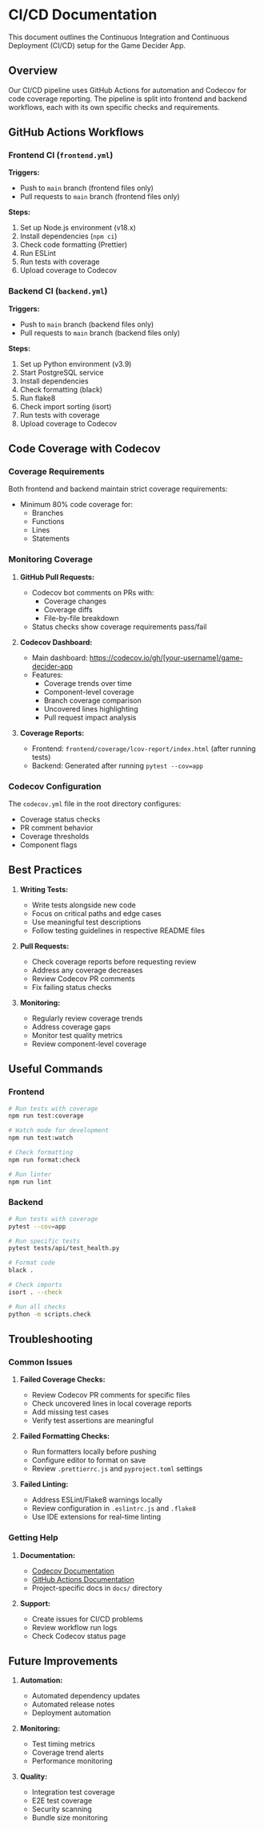 # CI/CD Documentation

This document outlines the Continuous Integration and Continuous Deployment (CI/CD) setup for the Game Decider App.

## Overview

Our CI/CD pipeline uses GitHub Actions for automation and Codecov for code coverage reporting. The pipeline is split into frontend and backend workflows, each with its own specific checks and requirements.

## GitHub Actions Workflows

### Frontend CI (`frontend.yml`)

**Triggers:**
- Push to `main` branch (frontend files only)
- Pull requests to `main` branch (frontend files only)

**Steps:**
1. Set up Node.js environment (v18.x)
2. Install dependencies (`npm ci`)
3. Check code formatting (Prettier)
4. Run ESLint
5. Run tests with coverage
6. Upload coverage to Codecov

### Backend CI (`backend.yml`)

**Triggers:**
- Push to `main` branch (backend files only)
- Pull requests to `main` branch (backend files only)

**Steps:**
1. Set up Python environment (v3.9)
2. Start PostgreSQL service
3. Install dependencies
4. Check formatting (black)
5. Run flake8
6. Check import sorting (isort)
7. Run tests with coverage
8. Upload coverage to Codecov

## Code Coverage with Codecov

### Coverage Requirements

Both frontend and backend maintain strict coverage requirements:
- Minimum 80% code coverage for:
  - Branches
  - Functions
  - Lines
  - Statements

### Monitoring Coverage

1. **GitHub Pull Requests:**
   - Codecov bot comments on PRs with:
     - Coverage changes
     - Coverage diffs
     - File-by-file breakdown
   - Status checks show coverage requirements pass/fail

2. **Codecov Dashboard:**
   - Main dashboard: https://codecov.io/gh/[your-username]/game-decider-app
   - Features:
     - Coverage trends over time
     - Component-level coverage
     - Branch coverage comparison
     - Uncovered lines highlighting
     - Pull request impact analysis

3. **Coverage Reports:**
   - Frontend: `frontend/coverage/lcov-report/index.html` (after running tests)
   - Backend: Generated after running `pytest --cov=app`

### Codecov Configuration

The `codecov.yml` file in the root directory configures:
- Coverage status checks
- PR comment behavior
- Coverage thresholds
- Component flags

## Best Practices

1. **Writing Tests:**
   - Write tests alongside new code
   - Focus on critical paths and edge cases
   - Use meaningful test descriptions
   - Follow testing guidelines in respective README files

2. **Pull Requests:**
   - Check coverage reports before requesting review
   - Address any coverage decreases
   - Review Codecov PR comments
   - Fix failing status checks

3. **Monitoring:**
   - Regularly review coverage trends
   - Address coverage gaps
   - Monitor test quality metrics
   - Review component-level coverage

## Useful Commands

### Frontend

```bash
# Run tests with coverage
npm run test:coverage

# Watch mode for development
npm run test:watch

# Check formatting
npm run format:check

# Run linter
npm run lint
```

### Backend

```bash
# Run tests with coverage
pytest --cov=app

# Run specific tests
pytest tests/api/test_health.py

# Format code
black .

# Check imports
isort . --check

# Run all checks
python -m scripts.check
```

## Troubleshooting

### Common Issues

1. **Failed Coverage Checks:**
   - Review Codecov PR comments for specific files
   - Check uncovered lines in local coverage reports
   - Add missing test cases
   - Verify test assertions are meaningful

2. **Failed Formatting Checks:**
   - Run formatters locally before pushing
   - Configure editor to format on save
   - Review `.prettierrc.js` and `pyproject.toml` settings

3. **Failed Linting:**
   - Address ESLint/Flake8 warnings locally
   - Review configuration in `.eslintrc.js` and `.flake8`
   - Use IDE extensions for real-time linting

### Getting Help

1. **Documentation:**
   - [Codecov Documentation](https://docs.codecov.com/)
   - [GitHub Actions Documentation](https://docs.github.com/en/actions)
   - Project-specific docs in `docs/` directory

2. **Support:**
   - Create issues for CI/CD problems
   - Review workflow run logs
   - Check Codecov status page

## Future Improvements

1. **Automation:**
   - Automated dependency updates
   - Automated release notes
   - Deployment automation

2. **Monitoring:**
   - Test timing metrics
   - Coverage trend alerts
   - Performance monitoring

3. **Quality:**
   - Integration test coverage
   - E2E test coverage
   - Security scanning
   - Bundle size monitoring 